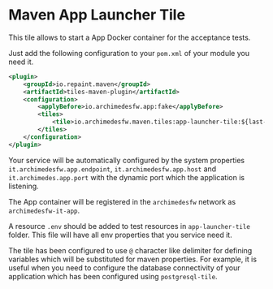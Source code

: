 # Maven App Launcher Tile

This tile allows to start a App Docker container for the acceptance tests.

Just add the following configuration to your `pom.xml` of your module you need it.

```xml
<plugin>
    <groupId>io.repaint.maven</groupId>
    <artifactId>tiles-maven-plugin</artifactId>
    <configuration>
        <applyBefore>io.archimedesfw.app:fake</applyBefore>
        <tiles>
            <tile>io.archimedesfw.maven.tiles:app-launcher-tile:${last-version}</tile>
        </tiles>
    </configuration>
</plugin>
```

Your service will be automatically configured by the system properties `it.archimedesfw.app.endpoint`, `it.archimedesfw.app.host` and `it.archimedes.app.port` with the dynamic port which the application is listening.

The App container will be registered in the `archimedesfw` network as `archimedesfw-it-app`.

A resource `.env` should be added to test resources in `app-launcher-tile` folder. This file will have all env properties that you service need it.

The tile has been configured to use `@` character like delimiter for defining variables which will be substituted for maven properties. For example, it is useful when you need to configure the database connectivity of your application which has been configured using `postgresql-tile`.
